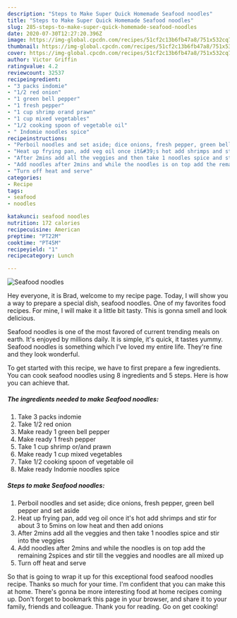 ```yaml
---
description: "Steps to Make Super Quick Homemade Seafood noodles"
title: "Steps to Make Super Quick Homemade Seafood noodles"
slug: 285-steps-to-make-super-quick-homemade-seafood-noodles
date: 2020-07-30T12:27:20.396Z
image: https://img-global.cpcdn.com/recipes/51cf2c13b6fb47a8/751x532cq70/seafood-noodles-recipe-main-photo.jpg
thumbnail: https://img-global.cpcdn.com/recipes/51cf2c13b6fb47a8/751x532cq70/seafood-noodles-recipe-main-photo.jpg
cover: https://img-global.cpcdn.com/recipes/51cf2c13b6fb47a8/751x532cq70/seafood-noodles-recipe-main-photo.jpg
author: Victor Griffin
ratingvalue: 4.2
reviewcount: 32537
recipeingredient:
- "3 packs indomie"
- "1/2 red onion"
- "1 green bell pepper"
- "1 fresh pepper"
- "1 cup shrimp orand prawn"
- "1 cup mixed vegetables"
- "1/2 cooking spoon of vegetable oil"
- " Indomie noodles spice"
recipeinstructions:
- "Perboil noodles and set aside; dice onions, fresh pepper, green bell pepper and set aside"
- "Heat up frying pan, add veg oil once it&#39;s hot add shrimps and stir for about 3 to 5mins on low heat and then add onions"
- "After 2mins add all the veggies and then take 1 noodles spice and stir into the veggies"
- "Add noodles after 2mins and while the noodles is on top add the remaining 2spices and stir till the veggies and noodles are all mixed up"
- "Turn off heat and serve"
categories:
- Recipe
tags:
- seafood
- noodles

katakunci: seafood noodles 
nutrition: 172 calories
recipecuisine: American
preptime: "PT22M"
cooktime: "PT45M"
recipeyield: "1"
recipecategory: Lunch

---
```



![Seafood noodles](https://img-global.cpcdn.com/recipes/51cf2c13b6fb47a8/751x532cq70/seafood-noodles-recipe-main-photo.jpg)

Hey everyone, it is Brad, welcome to my recipe page. Today, I will show you a way to prepare a special dish, seafood noodles. One of my favorites food recipes. For mine, I will make it a little bit tasty. This is gonna smell and look delicious.

Seafood noodles is one of the most favored of current trending meals on earth. It's enjoyed by millions daily. It is simple, it's quick, it tastes yummy. Seafood noodles is something which I've loved my entire life. They're fine and they look wonderful.




To get started with this recipe, we have to first prepare a few ingredients. You can cook seafood noodles using 8 ingredients and 5 steps. Here is how you can achieve that.

<!--inarticleads1-->

##### The ingredients needed to make Seafood noodles:

1. Take 3 packs indomie
1. Take 1/2 red onion
1. Make ready 1 green bell pepper
1. Make ready 1 fresh pepper
1. Take 1 cup shrimp or/and prawn
1. Make ready 1 cup mixed vegetables
1. Take 1/2 cooking spoon of vegetable oil
1. Make ready  Indomie noodles spice




<!--inarticleads2-->

##### Steps to make Seafood noodles:

1. Perboil noodles and set aside; dice onions, fresh pepper, green bell pepper and set aside
1. Heat up frying pan, add veg oil once it&#39;s hot add shrimps and stir for about 3 to 5mins on low heat and then add onions
1. After 2mins add all the veggies and then take 1 noodles spice and stir into the veggies
1. Add noodles after 2mins and while the noodles is on top add the remaining 2spices and stir till the veggies and noodles are all mixed up
1. Turn off heat and serve




So that is going to wrap it up for this exceptional food seafood noodles recipe. Thanks so much for your time. I'm confident that you can make this at home. There's gonna be more interesting food at home recipes coming up. Don't forget to bookmark this page in your browser, and share it to your family, friends and colleague. Thank you for reading. Go on get cooking!
